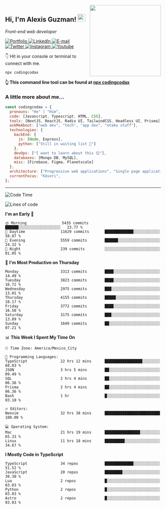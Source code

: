 <img align='right' src="https://media.giphy.com/media/M9gbBd9nbDrOTu1Mqx/giphy.gif" width="230">
<h2>Hi, I'm Alexis Guzman! <img src="https://media.giphy.com/media/hvRJCLFzcasrR4ia7z/giphy.gif" width="25px"></h2>
<p><em>Front-end web developer</em></p>

<p>
  <a href='https://www.codingcodax.dev' target='_blank'>
    <img alt='Portfolio' src='https://img.shields.io/badge/Portfolio-black?logo=vercel&style=flat-square'>
  </a>
  <a href='https://linkedin.com/in/codingcodax' target='_blank'>
    <img alt='LinkedIn' src='https://img.shields.io/badge/LinkedIn-black?logo=LinkedIn&style=flat-square'>
  </a>
  <a href='mailto:hello@codingcodax.com' target='_blank'>
    <img alt='E-mail' src='https://img.shields.io/badge/Email-black?logo=Gmail&style=flat-square'>
  </a>
  <a href='https://twitter.com/codingcodax' target='_blank'>
    <img alt='Twitter' src='https://img.shields.io/badge/Twitter-black?logo=Twitter&style=flat-square'>
  </a>
  <a href='https://www.instagram.com/codingcodax' target='_blank'>
    <img alt='Instagram' src='https://img.shields.io/badge/Instagram-black?logo=Instagram&style=flat-square'>
  </a>
  <a href='https://www.youtube.com/@codingcodax' target='_blank'>
    <img alt='Youtube' src='https://img.shields.io/badge/YouTube-black?logo=Youtube&style=flat-square'>
  </a>
</p>

👇 Hit in your console or terminal to connect with me.

```bash
npx codingcodax
```
**👆 This command line tool can be found at [npx codingcodax](https://github.com/codingcodax/npx-codingcodax)**

<h3>A little more about me...</h3>

```javascript
const codingcodax = {
  pronouns: "He" | "Him",
  code: [Javascript, Typescript, HTML, CSS],
  tools: [NextJS, ReactJS, Radix UI, TailwindCSS, Headless UI, Prisma],
  askMeAbout: ["web dev", "tech", "app dev", "otaku stuff"],
  technologies: {
    backEnd: {
      js: [Node, Express],
      python: ["Still in waiting list 🥲"]
    },
    devOps: ["I want to learn about this 😊"],
    databases: [Mongo DB, MySQL],
    misc: [Firebase, Figma, Planetscale]
  },
  architecture: ["Progressive web applications", "Single page applications"],
  currentFocus: "Kōsori",
};
```

---

<!--START_SECTION:waka-->
![Code Time](http://img.shields.io/badge/Code%20Time-2%2C619%20hrs%2049%20mins-blue)

![Lines of code](https://img.shields.io/badge/From%20Hello%20World%20I%27ve%20Written-10.1%20million%20lines%20of%20code-blue)

**I'm an Early 🐤** 

```text
🌞 Morning                5435 commits        ██████░░░░░░░░░░░░░░░░░░░   23.77 % 
🌆 Daytime                11629 commits       █████████████░░░░░░░░░░░░   50.87 % 
🌃 Evening                5559 commits        ██████░░░░░░░░░░░░░░░░░░░   24.32 % 
🌙 Night                  239 commits         ░░░░░░░░░░░░░░░░░░░░░░░░░   01.05 % 
```
📅 **I'm Most Productive on Thursday** 

```text
Monday                   3313 commits        ████░░░░░░░░░░░░░░░░░░░░░   14.49 % 
Tuesday                  3823 commits        ████░░░░░░░░░░░░░░░░░░░░░   16.72 % 
Wednesday                2975 commits        ███░░░░░░░░░░░░░░░░░░░░░░   13.01 % 
Thursday                 4155 commits        █████░░░░░░░░░░░░░░░░░░░░   18.17 % 
Friday                   3772 commits        ████░░░░░░░░░░░░░░░░░░░░░   16.50 % 
Saturday                 3175 commits        ███░░░░░░░░░░░░░░░░░░░░░░   13.89 % 
Sunday                   1649 commits        ██░░░░░░░░░░░░░░░░░░░░░░░   07.21 % 
```


📊 **This Week I Spent My Time On** 

```text
🕑︎ Time Zone: America/Mexico_City

💬 Programming Languages: 
TypeScript               22 hrs 12 mins      █████████████████░░░░░░░░   68.03 % 
JSON                     3 hrs 5 mins        ██░░░░░░░░░░░░░░░░░░░░░░░   09.49 % 
SQL                      2 hrs 4 mins        ██░░░░░░░░░░░░░░░░░░░░░░░   06.36 % 
Prisma                   2 hrs 4 mins        ██░░░░░░░░░░░░░░░░░░░░░░░   06.36 % 
Bash                     1 hr                █░░░░░░░░░░░░░░░░░░░░░░░░   03.10 % 

🔥 Editors: 
Neovim                   32 hrs 38 mins      █████████████████████████   100.00 % 

💻 Operating System: 
Mac                      21 hrs 19 mins      ████████████████░░░░░░░░░   65.33 % 
Linux                    11 hrs 18 mins      █████████░░░░░░░░░░░░░░░░   34.67 % 
```

**I Mostly Code in TypeScript** 

```text
TypeScript               34 repos            █████████████░░░░░░░░░░░░   51.52 % 
JavaScript               20 repos            ████████░░░░░░░░░░░░░░░░░   30.30 % 
Lua                      2 repos             █░░░░░░░░░░░░░░░░░░░░░░░░   03.03 % 
Python                   2 repos             █░░░░░░░░░░░░░░░░░░░░░░░░   03.03 % 
Astro                    2 repos             █░░░░░░░░░░░░░░░░░░░░░░░░   03.03 % 
```




<!--END_SECTION:waka-->
